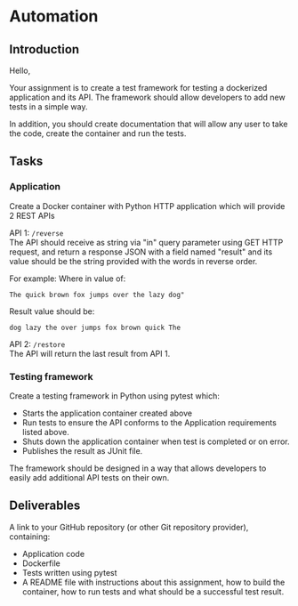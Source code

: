 # Automation

## Introduction

Hello, 

Your assignment is to create a test framework for testing a dockerized application and its API.
The framework should allow developers to add new tests in a simple way.

In addition, you should create documentation that will allow any user to take the code, create the container and run the tests.

## Tasks

### Application
Create a Docker container with Python HTTP application which will provide 2 REST APIs 

API 1: `/reverse`  
The API should receive as string via "in" query parameter using GET HTTP request, and return a response JSON with a field named "result" and its value should be the string provided with the words in reverse order.

For example:
Where in value of:
```
The quick brown fox jumps over the lazy dog"
```
Result value should be:
```
dog lazy the over jumps fox brown quick The
```

API 2: `/restore`  
The API will return the last result from API 1.

### Testing framework
Create a testing framework in Python using pytest which:

* Starts the application container created above
* Run tests to ensure the API conforms to the Application requirements listed above.
* Shuts down the application container when test is completed or on error.
* Publishes the result as JUnit file.

The framework should be designed in a way that allows developers to easily add additional API tests on their own.

## Deliverables
A link to your GitHub repository (or other Git repository provider), containing:

* Application code
* Dockerfile
* Tests written using pytest
* A README file with instructions about this assignment, how to build the container, how to run tests and what should be a successful test result.
